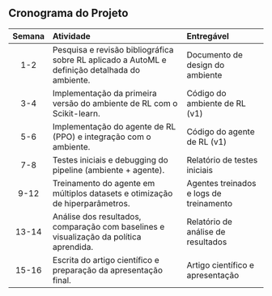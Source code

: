 ## Cronograma do Projeto

| Semana | Atividade                                                                                             | Entregável                               |
| :----: | :---------------------------------------------------------------------------------------------------- | :--------------------------------------- |
|  1-2   | Pesquisa e revisão bibliográfica sobre RL aplicado a AutoML e definição detalhada do ambiente.        | Documento de design do ambiente          |
|  3-4   | Implementação da primeira versão do ambiente de RL com o Scikit-learn.                                | Código do ambiente de RL (v1)            |
|  5-6   | Implementação do agente de RL (PPO) e integração com o ambiente.                                      | Código do agente de RL (v1)              |
|  7-8   | Testes iniciais e debugging do pipeline (ambiente + agente).                                          | Relatório de testes iniciais             |
|  9-12  | Treinamento do agente em múltiplos datasets e otimização de hiperparâmetros.                          | Agentes treinados e logs de treinamento  |
| 13-14  | Análise dos resultados, comparação com baselines e visualização da política aprendida.                | Relatório de análise de resultados       |
| 15-16  | Escrita do artigo científico e preparação da apresentação final.                                       | Artigo científico e apresentação         |
